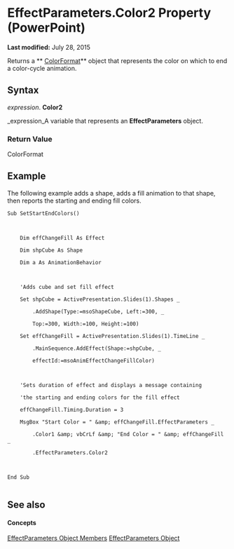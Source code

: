
# EffectParameters.Color2 Property (PowerPoint)

 **Last modified:** July 28, 2015

Returns a  ** [ColorFormat](3bfcd08d-65f4-25a3-2d05-77111fbd13e5.md)** object that represents the color on which to end a color-cycle animation.

## Syntax

 _expression_. **Color2**

 _expression_A variable that represents an  **EffectParameters** object.


### Return Value

ColorFormat


## Example

The following example adds a shape, adds a fill animation to that shape, then reports the starting and ending fill colors.


```
Sub SetStartEndColors()



    Dim effChangeFill As Effect

    Dim shpCube As Shape

    Dim a As AnimationBehavior



    'Adds cube and set fill effect

    Set shpCube = ActivePresentation.Slides(1).Shapes _

        .AddShape(Type:=msoShapeCube, Left:=300, _

        Top:=300, Width:=100, Height:=100)

    Set effChangeFill = ActivePresentation.Slides(1).TimeLine _

        .MainSequence.AddEffect(Shape:=shpCube, _

        effectId:=msoAnimEffectChangeFillColor)



    'Sets duration of effect and displays a message containing

    'the starting and ending colors for the fill effect

    effChangeFill.Timing.Duration = 3

    MsgBox "Start Color = " &amp; effChangeFill.EffectParameters _

        .Color1 &amp; vbCrLf &amp; "End Color = " &amp; effChangeFill _

        .EffectParameters.Color2



End Sub


```


## See also


#### Concepts


 [EffectParameters Object Members](74637cce-67f3-2e8d-cb12-121e0f1ef892.md)
 [EffectParameters Object](78145783-800b-433b-25c2-54dd65f59556.md)
